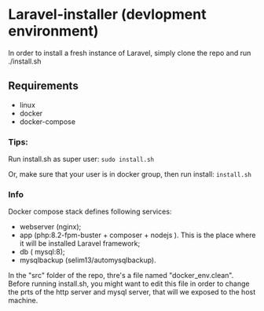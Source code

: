 # Laravel-installer (devlopment environment)

In order to install a fresh instance of Laravel, simply clone the repo and run ./install.sh

## Requirements
- linux
- docker
- docker-compose

### Tips:
Run install.sh as super user: ```sudo install.sh```

Or, make sure that your user is in docker group, then run install: ```install.sh```

### Info

Docker compose stack defines following services:
- webserver (nginx);
- app (php:8.2-fpm-buster + composer + nodejs ). This is the place where it will be installed Laravel framework;
- db ( mysql:8);
- mysqlbackup (selim13/automysqlbackup).

In the "src" folder of the repo, thre's a file named "docker_env.clean". Before running install.sh, you might want to edit this file in order to change the prts of the http server and mysql server, that will we exposed to the host machine.
